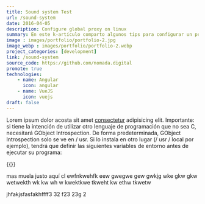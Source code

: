 ```yaml
---
title: Sound system Test
url: /sound-system
date: 2016-04-05
description: Configure global proxy on linux
summary: En este k-artículo comparto algunos tips para configurar un proxy global en sistemas operativos GNU/Linux
image : images/portfolio/portfolio-2.jpg
image_webp : images/portfolio/portfolio-2.webp
project_categories: [development]
link: /sound-system
source_code: https://github.com/nomada.digital
promote: true
technologies:
    - name: Angular
      icon: angular
    - name: VueJS
      icon: vuejs
draft: false
---
```


Lorem ipsum dolor acosta sit amet [consectetur](https://yacosta738.github.cu) adipisicing elit. Importante: si tiene la intención de utilizar otro lenguaje de programación que no sea C, necesitará GObject Introspection. De forma predeterminada, GObject Introspection solo se ve en / usr. Si lo instala en otro lugar (/ usr / local por ejemplo), tendrá que definir las siguientes variables de entorno antes de ejecutar su programa:

{{<post-image image="masters.jpg" with="500" alt="master" />}}

mas muela justo aquí cl ewfnkwehfk eew gwegwe gew gwkjg wke gkw gkw  wetwekth wk kw wh w kwektkwe tkweht kw ethw tkwetw


jhfakjsfasfakhffff3 32 f23 23g 2